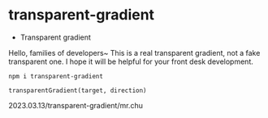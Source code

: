 # transparent-gradient
- Transparent gradient

Hello, families of developers~ This is a real transparent gradient, not a fake transparent one. I hope it will be helpful for your front desk development.

```
npm i transparent-gradient
```

```
transparentGradient(target, direction)
```

2023.03.13/transparent-gradient/mr.chu
